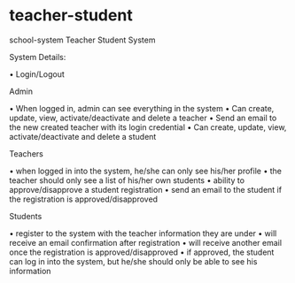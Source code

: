 # teacher-student
school-system
Teacher Student System

System Details:

• Login/Logout

Admin

• When logged in, admin can see everything in the system
• Can create, update, view, activate/deactivate and delete a teacher
• Send an email to the new created teacher with its login credential
• Can create, update, view, activate/deactivate and delete a student

Teachers

• when logged in into the system, he/she can only see his/her profile 
• the teacher should only see a list of his/her own students
• ability to approve/disapprove a student registration 
• send an email to the student if the registration is approved/disapproved

Students

• register to the system with the teacher information they are under 
• will receive an email confirmation after registration 
• will receive another email once the registration is approved/disapproved 
• if approved, the student can log in into the system, but he/she should only be able to see his information
